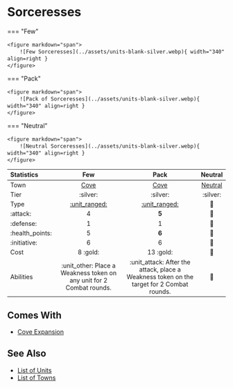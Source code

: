 # Sorceresses

=== "Few"

    <figure markdown="span">
        ![Few Sorceresses](../assets/units-blank-silver.webp){ width="340" align=right }
    </figure>

=== "Pack"

    <figure markdown="span">
        ![Pack of Sorceresses](../assets/units-blank-silver.webp){ width="340" align=right }
    </figure>

=== "Neutral"

    <figure markdown="span">
        ![Neutral Sorceresses](../assets/units-blank-silver.webp){ width="340" align=right }
    </figure>


| Statistics | Few | Pack | Neutral |
| :--- | :---: | :---: | :---: |
| Town | [Cove](../towns/cove.md) | [Cove](../towns/cove.md) | [Neutral](../towns/neutral.md) |
| Tier | :silver: | :silver: | :silver: |
| Type | [:unit_ranged:](../keywords/ranged_unit.md) | [:unit_ranged:](../keywords/ranged_unit.md) | 🚧 |
| :attack: | 4 | **5** | 🚧 |
| :defense: | 1 | 1 | 🚧 |
| :health_points: | 5 | **6** | 🚧 |
| :initiative: | 6 | 6 | 🚧 |
| Cost | 8 :gold: | 13 :gold: | 🚧 |
| Abilities | :unit_other: Place a Weakness token on any unit for 2 Combat rounds. | :unit_attack: After the attack, place a Weakness token on the target for 2 Combat rounds. | 🚧 |


## Comes With

- [Cove Expansion](../content/cove_expansion.md)


## See Also

- [List of Units](index.md)
- [List of Towns](../towns/index.md)